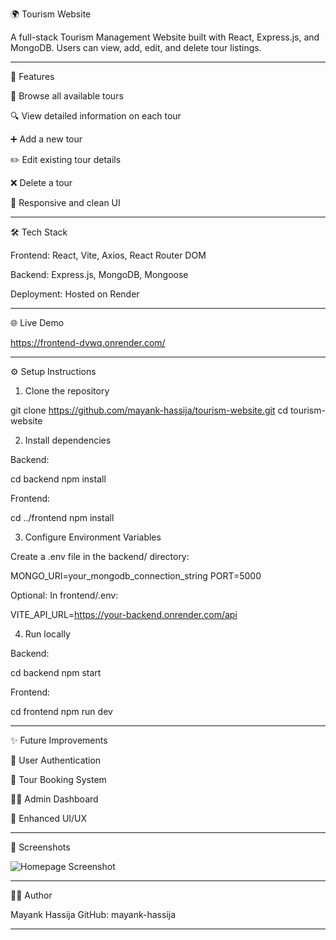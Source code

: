 🌍 Tourism Website

A full-stack Tourism Management Website built with React, Express.js, and MongoDB.
Users can view, add, edit, and delete tour listings.


---

🚀 Features

🧭 Browse all available tours

🔍 View detailed information on each tour

➕ Add a new tour

✏️ Edit existing tour details

❌ Delete a tour

📱 Responsive and clean UI



---

🛠️ Tech Stack

Frontend: React, Vite, Axios, React Router DOM

Backend: Express.js, MongoDB, Mongoose

Deployment: Hosted on Render



---

🌐 Live Demo

https://frontend-dvwq.onrender.com/

---

⚙️ Setup Instructions

1. Clone the repository

git clone https://github.com/mayank-hassija/tourism-website.git
cd tourism-website

2. Install dependencies

Backend:

cd backend
npm install

Frontend:

cd ../frontend
npm install

3. Configure Environment Variables

Create a .env file in the backend/ directory:

MONGO_URI=your_mongodb_connection_string
PORT=5000

Optional: In frontend/.env:

VITE_API_URL=https://your-backend.onrender.com/api

4. Run locally

Backend:

cd backend
npm start

Frontend:

cd frontend
npm run dev


---

✨ Future Improvements

🔐 User Authentication

📅 Tour Booking System

🧑‍💼 Admin Dashboard

🎨 Enhanced UI/UX



---

📸 Screenshots


![Homepage Screenshot](https://github.com/user-attachments/assets/307d68ce-2146-42e5-90cb-c455b2ca3bea)


---

👨‍💻 Author

Mayank Hassija
GitHub: mayank-hassija



---
